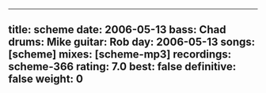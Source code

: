 
---
title: scheme
date: 2006-05-13
bass:	Chad
drums:	Mike
guitar:	Rob
day: 2006-05-13
songs: [scheme]
mixes: [scheme-mp3]
recordings: scheme-366
rating: 7.0
best: false
definitive: false
weight: 0
---
